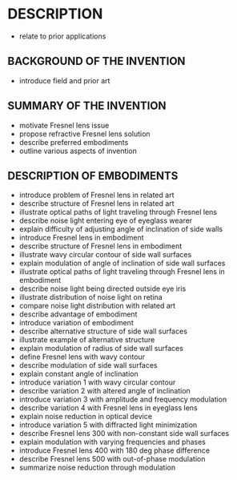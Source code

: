 # DESCRIPTION

- relate to prior applications

## BACKGROUND OF THE INVENTION

- introduce field and prior art

## SUMMARY OF THE INVENTION

- motivate Fresnel lens issue
- propose refractive Fresnel lens solution
- describe preferred embodiments
- outline various aspects of invention

## DESCRIPTION OF EMBODIMENTS

- introduce problem of Fresnel lens in related art
- describe structure of Fresnel lens in related art
- illustrate optical paths of light traveling through Fresnel lens
- describe noise light entering eye of eyeglass wearer
- explain difficulty of adjusting angle of inclination of side walls
- introduce Fresnel lens in embodiment
- describe structure of Fresnel lens in embodiment
- illustrate wavy circular contour of side wall surfaces
- explain modulation of angle of inclination of side wall surfaces
- illustrate optical paths of light traveling through Fresnel lens in embodiment
- describe noise light being directed outside eye iris
- illustrate distribution of noise light on retina
- compare noise light distribution with related art
- describe advantage of embodiment
- introduce variation of embodiment
- describe alternative structure of side wall surfaces
- illustrate example of alternative structure
- explain modulation of radius of side wall surfaces
- define Fresnel lens with wavy contour
- describe modulation of side wall surfaces
- explain constant angle of inclination
- introduce variation 1 with wavy circular contour
- describe variation 2 with altered angle of inclination
- introduce variation 3 with amplitude and frequency modulation
- describe variation 4 with Fresnel lens in eyeglass lens
- explain noise reduction in optical device
- introduce variation 5 with diffracted light minimization
- describe Fresnel lens 300 with non-constant side wall surfaces
- explain modulation with varying frequencies and phases
- introduce Fresnel lens 400 with 180 deg phase difference
- describe Fresnel lens 500 with out-of-phase modulation
- summarize noise reduction through modulation

